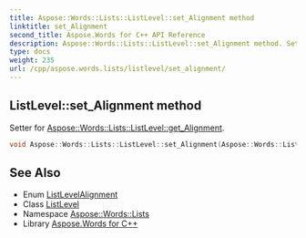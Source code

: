 ```yaml
---
title: Aspose::Words::Lists::ListLevel::set_Alignment method
linktitle: set_Alignment
second_title: Aspose.Words for C++ API Reference
description: Aspose::Words::Lists::ListLevel::set_Alignment method. Setter for Aspose::Words::Lists::ListLevel::get_Alignment in C++.
type: docs
weight: 235
url: /cpp/aspose.words.lists/listlevel/set_alignment/
---
```

## ListLevel::set_Alignment method


Setter for [Aspose::Words::Lists::ListLevel::get_Alignment](../get_alignment/).

```cpp
void Aspose::Words::Lists::ListLevel::set_Alignment(Aspose::Words::Lists::ListLevelAlignment value)
```

## See Also

* Enum [ListLevelAlignment](../../listlevelalignment/)
* Class [ListLevel](../)
* Namespace [Aspose::Words::Lists](../../)
* Library [Aspose.Words for C++](../../../)
